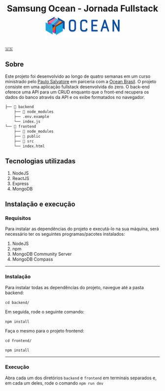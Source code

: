 <h1 align="center">
    Samsung Ocean - Jornada Fullstack
    <img src="./logo_ocean.png">
</h1>

[🇺🇸](./README_en.md)

## Sobre

Este projeto foi desenvolvido ao longo de quatro semanas em um curso ministrado pelo [Paulo Salvatore](https://github.com/paulosalvatore) em parceria com a [Ocean Brasil](https://oceanbrasil.com/). O projeto consiste em uma aplicação fullstack desenvolvida do zero. O back-end oferece uma API para um CRUD enquanto que o front-end recupera os dados do banco através da API e os exibe formatados no navegador.

```
├── 📁 backend
    ├── 📁 node_modules
    ├── .env.example
    └── index.js
└── 📁 frontend
    ├── 📁 node_modules
    ├── 📁 public
    ├── 📁 src
    └── index.html
```

## Tecnologias utilizadas

1. NodeJS
2. ReactJS
3. Express
4. MongoDB

## Instalação e execução

### Requisitos

Para instalar as dependências do projeto e executá-lo na sua máquina, será necessário ter os seguintes programas/pacotes instalados:

1. NodeJS
2. npm
3. MongoDB Community Server
4. MongoDB Compass

---

### Instalação

Para instalar todas as dependências do projeto, navegue até a pasta backend:

`cd backend/`

Em seguida, rode o seguinte comando:

`npm install`

Faça o mesmo para o projeto frontend:

`cd frontend/`

`npm install`

---

### Execução

Abra cada um dos diretórios `backend` e `frontend` em terminais separados e, em cada um deles, rode o comando `npm run dev`